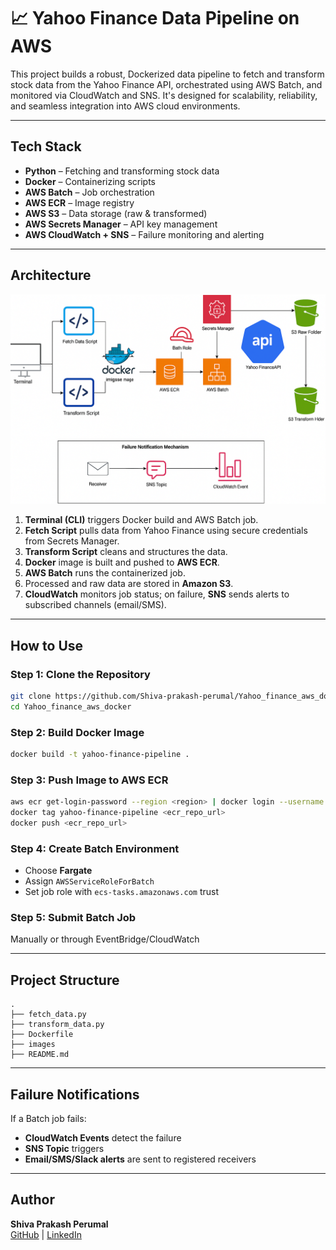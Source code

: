 # 📈 Yahoo Finance Data Pipeline on AWS

This project builds a robust, Dockerized data pipeline to fetch and transform stock data from the Yahoo Finance API, orchestrated using AWS Batch, and monitored via CloudWatch and SNS. It's designed for scalability, reliability, and seamless integration into AWS cloud environments.

---

## Tech Stack

- **Python** – Fetching and transforming stock data
- **Docker** – Containerizing scripts
- **AWS Batch** – Job orchestration
- **AWS ECR** – Image registry
- **AWS S3** – Data storage (raw & transformed)
- **AWS Secrets Manager** – API key management
- **AWS CloudWatch + SNS** – Failure monitoring and alerting

---

## Architecture

![Architecture Diagram](./architecture_diagram.png)

1. **Terminal (CLI)** triggers Docker build and AWS Batch job.
2. **Fetch Script** pulls data from Yahoo Finance using secure credentials from Secrets Manager.
3. **Transform Script** cleans and structures the data.
4. **Docker** image is built and pushed to **AWS ECR**.
5. **AWS Batch** runs the containerized job.
6. Processed and raw data are stored in **Amazon S3**.
7. **CloudWatch** monitors job status; on failure, **SNS** sends alerts to subscribed channels (email/SMS).

---

## How to Use

### Step 1: Clone the Repository

```bash
git clone https://github.com/Shiva-prakash-perumal/Yahoo_finance_aws_docker.git
cd Yahoo_finance_aws_docker
```

### Step 2: Build Docker Image

```bash
docker build -t yahoo-finance-pipeline .
```

### Step 3: Push Image to AWS ECR

```bash
aws ecr get-login-password --region <region> | docker login --username AWS --password-stdin <aws_account_id>.dkr.ecr.<region>.amazonaws.com
docker tag yahoo-finance-pipeline <ecr_repo_url>
docker push <ecr_repo_url>
```

### Step 4: Create Batch Environment

- Choose **Fargate**
- Assign `AWSServiceRoleForBatch`
- Set job role with `ecs-tasks.amazonaws.com` trust

### Step 5: Submit Batch Job

Manually or through EventBridge/CloudWatch

---

## Project Structure

```
.
├── fetch_data.py
├── transform_data.py
├── Dockerfile
├── images
├── README.md
```

---

## Failure Notifications

If a Batch job fails:
- **CloudWatch Events** detect the failure
- **SNS Topic** triggers
- **Email/SMS/Slack alerts** are sent to registered receivers

---

## Author

**Shiva Prakash Perumal**  
[GitHub](https://github.com/Shiva-prakash-perumal) | [LinkedIn](https://linkedin.com/in/shiva-prakash-perumal)
